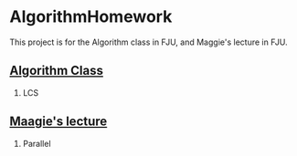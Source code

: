 # AlgorithmHomework

This project is for the Algorithm class in FJU, and Maggie's lecture in FJU.

## [Algorithm Class](https://github.com/a19091908/AlgorithmHomework/tree/master/src/algorithm)
1. LCS
## [Maagie's lecture](https://github.com/a19091908/AlgorithmHomework/tree/master/src/testJava)
1. Parallel
